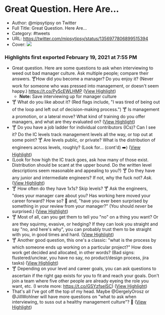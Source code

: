 # Great Question. Here Are...

- Author: @mipsytipsy on Twitter
- Full Title: Great Question. Here Are...
- Category: #tweets
- URL: https://twitter.com/mipsytipsy/status/1356977806899515394
- Cover: ![](https://pbs.twimg.com/profile_images/1293091409164001281/_2uTc3m4.jpg)

### Highlights first exported February 19, 2021 at 7:55 PM

- Great question. Here are some questions to ask when interviewing to weed out bad manager culture. Ask multiple people; compare their answers.
  🍸How did you become a manager? Do you enjoy it? (Never work for someone who was pressed into management, or doesn't seem happy.) https://t.co/Py5cEWLHMP ([View Highlight](https://twitter.com/mipsytipsy/status/1356977806899515394))
    - **Note:** Save interviewing up for manager culture
- 🍸 What do you like about it? (Red flags include, "I was tired of being out of the loop and left out of decision-making process.")
  🍸 Is management a promotion, or a lateral move? What kind of training do you offer managers, and what are they evaluated on? ([View Highlight](https://twitter.com/mipsytipsy/status/1356978735799443456))
- 🍸 Do you have a job ladder for individual contributors (ICs)? Can I see it? Do the IC levels track management levels all the way, or top out at some point? 
  🍸 Are levels public, or private? What is the distribution of engineers across levels, roughly? (Look for... (cont'd) ➡️) ([View Highlight](https://twitter.com/mipsytipsy/status/1356979707586048001))
- (Look for how high the IC track goes, ask how many of those exist. Distribution should be scant at the upper bound. Do the written level descriptions seem reasonable and appealing to you?)
  🍸 Do they have any junior and intermediate engineers? If not, why the fuck not? *Ask.* ([View Highlight](https://twitter.com/mipsytipsy/status/1356981029290958860))
- 🍸 How often do they have 1x1s? Skip levels?
  🍸 Ask the engineers, "does your manager care about you? Has working here moved your career forward? How so? 🤔 and, "have you ever been surprised by something in your review from your manager?" (You should *never* be surprised.) ([View Highlight](https://twitter.com/mipsytipsy/status/1356982662678732800))
- 🍸 Most of all, can you get them to tell you "no" on a thing you want? Or are they squirmy, evasive, or hedging?
  If they can look you straight and say "no, and here's why", you can probably trust them to be straight with you, in good times and hard. ([View Highlight](https://twitter.com/mipsytipsy/status/1356986094579929088))
- 🍸 Another good question, this one's a classic: "what is the process by which someone ends up working on a particular project?" How does work get decided and allocated, in other words? (Bad signs: flustered/unclear, you have no say, no product/design process, jira tasks) ([View Highlight](https://twitter.com/mipsytipsy/status/1356987157118771202))
- 🍸 Depending on your level and career goals, you can ask questions to ascertain if the right gap exists for you to fit and reach your goals. Don't join a team where five other people are already eyeing the role you want, etc.
  (I wrote more: https://t.co/GSYzfselSC) ([View Highlight](https://twitter.com/mipsytipsy/status/1356988309323476994))
- That's all I've got off the top of my head. Maybe @GergelyOrosz or @JillWohlner will have more questions on "what to ask when interviewing, to suss out a healthy management culture"? 🤔 ([View Highlight](https://twitter.com/mipsytipsy/status/1356988826380431362))
